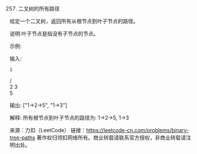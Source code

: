257. 二叉树的所有路径

给定一个二叉树，返回所有从根节点到叶子节点的路径。

说明:叶子节点是指没有子节点的节点。

示例:

输入:

    1
  /   \
 2     3
  \
   5

输出: ["1->2->5", "1->3"]

解释: 所有根节点到叶子节点的路径为: 1->2->5, 1->3

来源：力扣（LeetCode）
链接：https://leetcode-cn.com/problems/binary-tree-paths
著作权归领扣网络所有。商业转载请联系官方授权，非商业转载请注明出处。